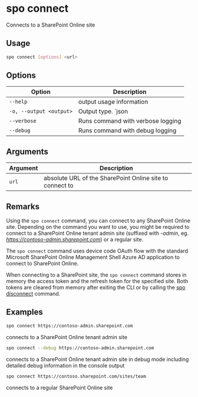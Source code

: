 # spo connect

Connects to a SharePoint Online site

## Usage

```sh
spo connect [options] <url>
```

## Options

Option|Description
------|-----------
`--help`|output usage information
`-o, --output <output>`|Output type. `json|text`. Default `text`
`--verbose`|Runs command with verbose logging
`--debug`|Runs command with debug logging

## Arguments

Argument|Description
--------|-----------
`url`|absolute URL of the SharePoint Online site to connect to

## Remarks

Using the `spo connect` command, you can connect to any SharePoint Online site.
Depending on the command you want to use, you might be required to connect
to a SharePoint Online tenant admin site (suffixed with _-admin_,
eg. _https://contoso-admin.sharepoint.com_) or a regular site.

The `spo connect` command uses device code OAuth flow with the standard
Microsoft SharePoint Online Management Shell Azure AD application to connect
to SharePoint Online.

When connecting to a SharePoint site, the `spo connect` command stores in memory
the access token and the refresh token for the specified site. Both tokens are cleared from memory
after exiting the CLI or by calling the [spo disconnect](connect.md) command.

## Examples

```sh
spo connect https://contoso-admin.sharepoint.com
```

connects to a SharePoint Online tenant admin site

```sh
spo connect --debug https://contoso-admin.sharepoint.com
```

connects to a SharePoint Online tenant admin site in debug mode including detailed debug information in the console output

```sh
spo connect https://contoso.sharepoint.com/sites/team
```

connects to a regular SharePoint Online site